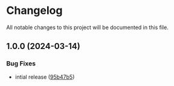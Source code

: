 # Changelog

All notable changes to this project will be documented in this file.

## 1.0.0 (2024-03-14)


### Bug Fixes

* intial release ([95b47b5](https://github.com/finisterra-io/terraform-aws-client-vpn/commit/95b47b583e446ff7da3bd38ce4d2e08283ed0e6e))
